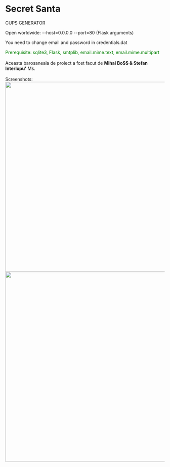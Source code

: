 # Secret Santa

CUPS GENERATOR

Open worldwide: --host=0.0.0.0 --port=80 (Flask arguments)

You need to change email and password in credentials.dat

<font color="green">Prerequisite: sqlite3, Flask, smtplib, email.mime.text, email.mime.multipart</font>
<br>
<br>
Aceasta barosaneala de proiect a fost facut de <b>Mihai Bo$$ & Stefan Interlopu'</b>
Ms.
<br>
<br>
Screenshots:
<br>
<img src="https://i.imgur.com/nfqNAo8.png" width="600" height="auto">
<img src="https://i.imgur.com/BMGqcIf.png" width="600" height="auto">
